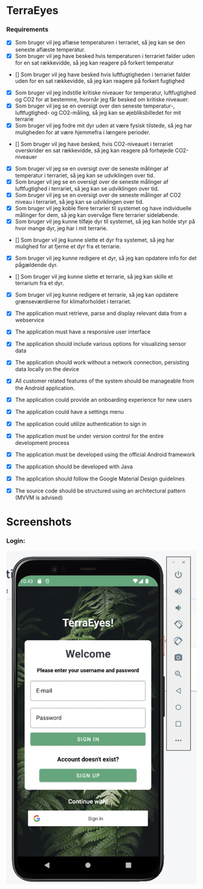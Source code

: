 # TerraEyes

### Requirements

- [x] Som bruger vil jeg aflæse temperaturen i terrariet, så jeg kan se den seneste aflæste temperatur.
- [x] Som bruger vil jeg have besked hvis temperaturen i terrariet falder uden for en sat rækkevidde, så jeg kan reagere på forkert temperatur
- []  Som bruger vil jeg have besked hvis luftfugtigheden i terrariet falder uden for en sat rækkevidde, så jeg kan reagere på forkert fugtighed
- [x] Som bruger vil jeg indstille kritiske niveauer for temperatur, luftfugtighed og CO2 for at bestemme, hvornår jeg får besked om kritiske niveauer. 
- [x] Som bruger vil jeg se en oversigt over den seneste temperatur-, luftfugtighed- og CO2-måling, så jeg kan se øjebliksbilledet for mit terrarie
- [x] Som bruger vil jeg fodre mit dyr uden at være fysisk tilstede, så jeg har muligheden for at være hjemmefra i længere perioder.
- []  Som bruger vil jeg have besked, hvis CO2-niveauet i terrariet overskrider en sat rækkevidde, så jeg kan reagere på forhøjede CO2-niveauer
- [x] Som bruger vil jeg se en oversigt over de seneste målinger af temperatur i terrariet, så jeg kan se udviklingen over tid.
- [x] Som bruger vil jeg se en oversigt over de seneste målinger af luftfugtighed i terrariet, så jeg kan se udviklingen over tid.
- [x] Som bruger vil jeg se en oversigt over de seneste målinger af CO2 niveau i terrariet, så jeg kan se udviklingen over tid.
- [x] Som bruger vil jeg koble flere terrarier til systemet og have individuelle målinger for dem, så jeg kan overvåge flere terrarier sideløbende. 
- [x] Som bruger vil jeg kunne tilføje dyr til systemet, så jeg kan holde styr på hvor mange dyr, jeg har i mit terrarie.
- []  Som bruger vil jeg kunne slette et dyr fra systemet, så jeg har mulighed for at fjerne et dyr fra et terrarie. 
- [x] Som bruger vil jeg kunne redigere et dyr, så jeg kan opdatere info for det pågældende dyr.
- []  Som bruger vil jeg kunne slette et terrarie, så jeg kan skille et terrarium fra et dyr.
- [x] Som bruger vil jeg kunne redigere et terrarie, så jeg kan opdatere grænseværdierne for klimaforholdet i terrariet.

- [x] The application must retrieve, parse and display relevant data from a webservice
- [x] The application must have a responsive user interface
- [x] The application should include various options for visualizing sensor data
- [x] The application should work without a network connection, persisting data locally on the device
- [x] All customer related features of the system should be manageable from the Android application.
- [x] The application could provide an onboarding experience for new users
- [x] The application could have a settings menu
- [x] The application could utilize authentication to sign in

- [x] The application must be under version control for the entire development process
- [x] The application must be developed using the official Android framework
- [x] The application should be developed with Java
- [x] The application should follow the Google Material Design guidelines
- [x] The source code should be structured using an architectural pattern (MVVM is advised)

# Screenshots

### Login:
![app/Login.png](app/Login.png)

